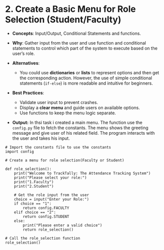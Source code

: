 # 2. **Create a Basic Menu for Role Selection (Student/Faculty)**

- **Concepts**: Input/Output, Conditional Statements and functions.
- **Why**: Gather input from the user and use function and conditional statements to control which part of the system to execute based on the user’s role.
- **Alternatives**:
    - You could use **dictionaries** or **lists** to represent options and then get the corresponding action. However, the use of simple conditional statements (`if-else`) is more readable and intuitive for beginners.
- **Best Practices**:
    - Validate user input to prevent crashes.
    - Display a **clear menu** and guide users on available options.
    - Use functions to keep the menu logic separate.

- **Output:** In thsi task i created a main menu. The function use the `config.py` file to fetch the constants. The menu shows the greeting message and give user of his related field. The program interacts with the user and takes his input.

```
# Import the constants file to use the constants
import config

# Create a menu for role selection(Faculty or Student)

def role_selection():
    print("Welcome to TrackTally: The Attendance Tracking System")
    print("Please select your role:")
    print("1.Faculty")
    print("2.Student")

    # Get the role input from the user
    choice = input("Enter your Role:")
    if choice == "1":
        return config.FACULTY
    elif choice == "2":
        return config.STUDENT
    else: 
        print("Please enter a valid choice")
        return role_selection()

# Call the role_selection function
role_selection()
```
